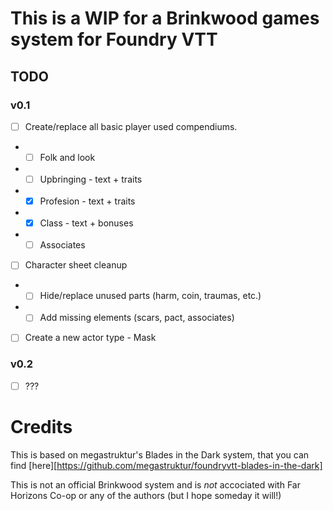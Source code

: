 # This is a WIP for a Brinkwood games system for Foundry VTT

## TODO

### v0.1

- [ ] Create/replace all basic player used compendiums.
- - [ ] Folk and look
- - [ ] Upbringing - text + traits
- - [x] Profesion - text + traits
- - [x] Class - text + bonuses
- - [ ] Associates
- [ ] Character sheet cleanup
- - [ ] Hide/replace unused parts (harm, coin, traumas, etc.)
- - [ ] Add missing elements (scars, pact, associates)
- [ ] Create a new actor type - Mask

### v0.2 

- [ ] ???



# Credits

This is based on megastruktur's Blades in the Dark system, that you can find [here][https://github.com/megastruktur/foundryvtt-blades-in-the-dark]

This is not an official Brinkwood system and is *not* accociated with Far Horizons Co-op or any of the authors (but I hope someday it will!) 
